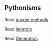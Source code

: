 ## Pythonisms

Read [dunder methods](https://dbader.org/blog/python-dunder-methods)

Read [iterators](https://dbader.org/blog/python-iterators)

Read [Generators](https://dbader.org/blog/python-generators)

